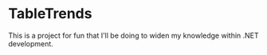 # TableTrends
This is a project for fun that I'll be doing to widen my knowledge within .NET development.
